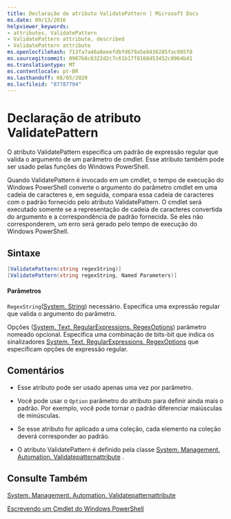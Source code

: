```yaml
---
title: Declaração de atributo ValidatePattern | Microsoft Docs
ms.date: 09/13/2016
helpviewer_keywords:
- attributes, ValidatePattern
- ValidatePattern attribute, described
- ValidatePattern attribute
ms.openlocfilehash: 713fa7a46a8eeefdbfd679a5e8436285fac085f8
ms.sourcegitcommit: 0907b8c6322d2c7c61b17f8168d53452c8964b41
ms.translationtype: MT
ms.contentlocale: pt-BR
ms.lasthandoff: 08/05/2020
ms.locfileid: "87787794"
---
```

# <a name="validatepattern-attribute-declaration"></a>Declaração de atributo ValidatePattern

O atributo ValidatePattern especifica um padrão de expressão regular que valida o argumento de um parâmetro de cmdlet. Esse atributo também pode ser usado pelas funções do Windows PowerShell.

Quando ValidatePattern é invocado em um cmdlet, o tempo de execução do Windows PowerShell converte o argumento do parâmetro cmdlet em uma cadeia de caracteres e, em seguida, compara essa cadeia de caracteres com o padrão fornecido pelo atributo ValidatePattern. O cmdlet será executado somente se a representação de cadeia de caracteres convertida do argumento e a correspondência de padrão fornecida. Se eles não corresponderem, um erro será gerado pelo tempo de execução do Windows PowerShell.

## <a name="syntax"></a>Sintaxe

```csharp
[ValidatePattern(string regexString)]
[ValidatePattern(string regexString, Named Parameters)]
```

#### <a name="parameters"></a>Parâmetros

`RegexString`([System. String](/dotnet/api/System.String)) necessário. Especifica uma expressão regular que valida o argumento do parâmetro.

Opções ([System. Text. RegularExpressions. RegexOptions](/dotnet/api/System.Text.RegularExpressions.RegexOptions)) parâmetro nomeado opcional. Especifica uma combinação de bits-bit que indica os sinalizadores [System. Text. RegularExpressions. RegexOptions](/dotnet/api/System.Text.RegularExpressions.RegexOptions) que especificam opções de expressão regular.

## <a name="remarks"></a>Comentários

- Esse atributo pode ser usado apenas uma vez por parâmetro.

- Você pode usar o `Option` parâmetro do atributo para definir ainda mais o padrão. Por exemplo, você pode tornar o padrão diferenciar maiúsculas de minúsculas.

- Se esse atributo for aplicado a uma coleção, cada elemento na coleção deverá corresponder ao padrão.

- O atributo ValidatePattern é definido pela classe [System. Management. Automation. Validatepatternattribute](/dotnet/api/System.Management.Automation.ValidatePatternAttribute) .

## <a name="see-also"></a>Consulte Também

[System. Management. Automation. Validatepatternattribute](/dotnet/api/System.Management.Automation.ValidatePatternAttribute)

[Escrevendo um Cmdlet do Windows PowerShell](./writing-a-windows-powershell-cmdlet.md)
